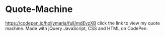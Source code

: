 # Quote-Machine


https://codepen.io/hollymaria/full/mdEvzXB click the link to view my quote machine. Made with jQuery JavaScript, CSS and HTML on CodePen.
